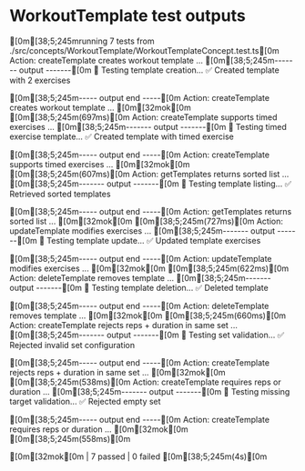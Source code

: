# WorkoutTemplate test outputs

[0m[38;5;245mrunning 7 tests from ./src/concepts/WorkoutTemplate/WorkoutTemplateConcept.test.ts[0m
Action: createTemplate creates workout template ...
[0m[38;5;245m------- output -------[0m
📝 Testing template creation...
✅ Created template with 2 exercises

[0m[38;5;245m----- output end -----[0m
Action: createTemplate creates workout template ... [0m[32mok[0m [0m[38;5;245m(697ms)[0m
Action: createTemplate supports timed exercises ...
[0m[38;5;245m------- output -------[0m
📝 Testing timed exercise template...
✅ Created template with timed exercise

[0m[38;5;245m----- output end -----[0m
Action: createTemplate supports timed exercises ... [0m[32mok[0m [0m[38;5;245m(607ms)[0m
Action: getTemplates returns sorted list ...
[0m[38;5;245m------- output -------[0m
📝 Testing template listing...
✅ Retrieved sorted templates

[0m[38;5;245m----- output end -----[0m
Action: getTemplates returns sorted list ... [0m[32mok[0m [0m[38;5;245m(727ms)[0m
Action: updateTemplate modifies exercises ...
[0m[38;5;245m------- output -------[0m
📝 Testing template update...
✅ Updated template exercises

[0m[38;5;245m----- output end -----[0m
Action: updateTemplate modifies exercises ... [0m[32mok[0m [0m[38;5;245m(622ms)[0m
Action: deleteTemplate removes template ...
[0m[38;5;245m------- output -------[0m
📝 Testing template deletion...
✅ Deleted template

[0m[38;5;245m----- output end -----[0m
Action: deleteTemplate removes template ... [0m[32mok[0m [0m[38;5;245m(660ms)[0m
Action: createTemplate rejects reps + duration in same set ...
[0m[38;5;245m------- output -------[0m
📝 Testing set validation...
✅ Rejected invalid set configuration

[0m[38;5;245m----- output end -----[0m
Action: createTemplate rejects reps + duration in same set ... [0m[32mok[0m [0m[38;5;245m(538ms)[0m
Action: createTemplate requires reps or duration ...
[0m[38;5;245m------- output -------[0m
📝 Testing missing target validation...
✅ Rejected empty set

[0m[38;5;245m----- output end -----[0m
Action: createTemplate requires reps or duration ... [0m[32mok[0m [0m[38;5;245m(558ms)[0m

[0m[32mok[0m | 7 passed | 0 failed [0m[38;5;245m(4s)[0m

